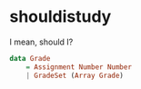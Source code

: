 # shouldistudy

I mean, should I?

```purescript
data Grade 
    = Assignment Number Number
    | GradeSet (Array Grade)
```
